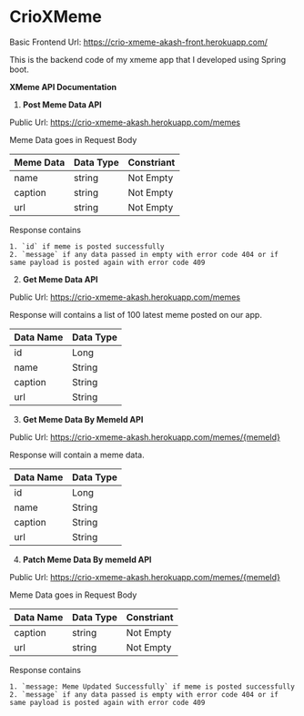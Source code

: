 # CrioXMeme

Basic Frontend Url: https://crio-xmeme-akash-front.herokuapp.com/

This is the backend code of my xmeme app that I developed using Spring boot.

**XMeme API Documentation**

1. **Post Meme Data API**

Public Url: https://crio-xmeme-akash.herokuapp.com/memes

Meme Data goes in Request Body

| Meme Data | Data Type | Constriant |
| ------ | ------ | ------ |
| name | string | Not Empty |
| caption | string | Not Empty |
| url | string | Not Empty |

Response contains

    1. `id` if meme is posted successfully
    2. `message` if any data passed in empty with error code 404 or if same payload is posted again with error code 409 

2. **Get Meme Data API**

Public Url: https://crio-xmeme-akash.herokuapp.com/memes

Response will contains a list of 100 latest meme posted on our app.

| Data Name | Data Type |
| ------ | ------ |
| id | Long |
| name | String |
| caption | String |
| url | String |

3. **Get Meme Data By MemeId API**

Public Url: https://crio-xmeme-akash.herokuapp.com/memes/{memeId}

Response will contain a meme data.

| Data Name | Data Type |
| ------ | ------ |
| id | Long |
| name | String |
| caption | String |
| url | String |

4. **Patch Meme Data By memeId API**

Public Url: https://crio-xmeme-akash.herokuapp.com/memes/{memeId}

Meme Data goes in Request Body

| Data Name | Data Type | Constriant |
| ------ | ------ | ------ |
| caption | string | Not Empty |
| url | string | Not Empty |

Response contains

    1. `message: Meme Updated Successfully` if meme is posted successfully
    2. `message` if any data passed is empty with error code 404 or if same payload is posted again with error code 409 
    
